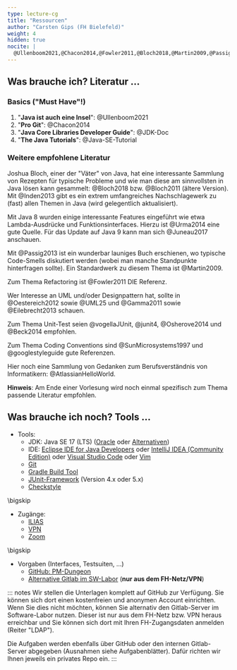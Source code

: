 ```yaml
---
type: lecture-cg
title: "Ressourcen"
author: "Carsten Gips (FH Bielefeld)"
weight: 4
hidden: true
nocite: |
  @Ullenboom2021,@Chacon2014,@Fowler2011,@Bloch2018,@Martin2009,@Passig2013,@Urma2014
---
```



## Was brauche ich? Literatur ...

### Basics ("Must Have"!)

1.  "**Java ist auch eine Insel**": @Ullenboom2021
2.  "**Pro Git**": @Chacon2014
3.  "**Java Core Libraries Developer Guide**": @JDK-Doc
4.  "**The Java Tutorials**": @Java-SE-Tutorial

### Weitere empfohlene Literatur

Joshua Bloch, einer der "Väter" von Java, hat eine interessante Sammlung von Rezepten für
typische Probleme und wie man diese am sinnvollsten in Java lösen kann gesammelt: @Bloch2018
bzw. @Bloch2011 (ältere Version). Mit @Inden2013 gibt es ein extrem umfangreiches Nachschlagewerk
zu (fast) allen Themen in Java (wird gelegentlich aktualisiert).

Mit Java 8 wurden einige interessante Features eingeführt wie etwa Lambda-Ausdrücke und
Funktionsinterfaces. Hierzu ist @Urma2014 eine gute Quelle. Für das Update auf Java 9 kann
man sich @Juneau2017 anschauen.

Mit @Passig2013 ist ein wunderbar launiges Buch erschienen, wo typische Code-Smells diskutiert
werden (wobei man manche Standpunkte hinterfragen sollte). Ein Standardwerk zu diesem Thema
ist @Martin2009.

Zum Thema Refactoring ist @Fowler2011 DIE Referenz.

Wer Interesse an UML und/oder Designpattern hat, sollte in @Oestereich2012 sowie @UML25 und
@Gamma2011 sowie @Eilebrecht2013 schauen.

Zum Thema Unit-Test seien @vogellaJUnit, @junit4, @Osherove2014 und @Beck2014 empfohlen.

Zum Thema Coding Conventions sind @SunMicrosystems1997 und @googlestyleguide gute Referenzen.

Hier noch eine Sammlung von Gedanken zum Berufsverständnis von Informatikern: @AtlassianHelloWorld.

**Hinweis**: Am Ende einer Vorlesung wird noch einmal spezifisch zum Thema passende Literatur empfohlen.


## Was brauche ich noch? Tools ...

*   Tools:
    *   JDK: Java SE 17 (LTS) ([Oracle](https://www.oracle.com/java/technologies/downloads/) oder [Alternativen](https://code.visualstudio.com/docs/languages/java#_install-a-java-development-kit-jdk))
    *   IDE: [Eclipse IDE for Java Developers](https://www.eclipse.org/downloads/)
        oder [IntelliJ IDEA (Community Edition)](https://www.jetbrains.com/idea/)
        oder [Visual Studio Code](https://code.visualstudio.com/)
        oder [Vim](https://www.vim.org/)
    *   [Git](https://git-scm.com/)
    *   [Gradle Build Tool](https://gradle.org/)
    *   [JUnit-Framework](https://junit.org/) (Version 4.x oder 5.x)
    *   [Checkstyle](https://checkstyle.org/)

\bigskip

*   Zugänge:
    *   [ILIAS](https://www.fh-bielefeld.de/elearning/goto.php?target=crs_1015325&client_id=FH-Bielefeld)
    *   [VPN](https://www.fh-bielefeld.de/dvz/it-services/vpn)
    *   [Zoom](https://www.fh-bielefeld.de/dvz/zoom)

\bigskip

*   Vorgaben (Interfaces, Testsuiten, ...)
    *   [GitHub: PM-Dungeon](https://github.com/PM-Dungeon)
    *   [Alternative Gitlab im SW-Labor](http://git03-ifm-min.ad.fh-bielefeld.de) (**nur aus dem FH-Netz/VPN**)

::: notes
Wir stellen die Unterlagen komplett auf GitHub zur Verfügung. Sie können sich dort einen kostenfreien und anonymen Account
einrichten. Wenn Sie dies nicht möchten, können Sie alternativ den Gitlab-Server im Software-Labor nutzen. Dieser ist
nur aus dem FH-Netz bzw. VPN heraus erreichbar und Sie können sich dort mit Ihren FH-Zugangsdaten anmelden (Reiter "LDAP").

Die Aufgaben werden ebenfalls über GitHub oder den internen Gitlab-Server abgegeben (Ausnahmen siehe Aufgabenblätter). Dafür
richten wir Ihnen jeweils ein privates Repo ein.
:::

